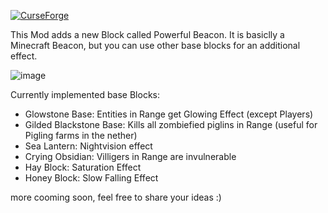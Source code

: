 [![CurseForge](http://cf.way2muchnoise.eu/full_powerful-beacon_downloads.svg)](https://www.curseforge.com/minecraft/mc-mods/powerful-beacon)

This Mod adds a new Block called Powerful Beacon. It is basiclly a Minecraft Beacon, but you can use other base blocks for an additional effect.

 ![image](https://user-images.githubusercontent.com/31128047/135720608-f84e236c-f7db-44ef-9859-7cac1767fb15.png)


 

Currently implemented base Blocks:  
- Glowstone Base:  Entities in Range get Glowing Effect (except Players)  
- Gilded Blackstone Base: Kills all zombiefied piglins in Range (useful for Pigling farms in the nether)  
- Sea Lantern: Nightvision effect  
- Crying Obsidian: Villigers in Range are invulnerable  
- Hay Block: Saturation Effect  
- Honey Block: Slow Falling Effect  
 

more cooming soon, feel free to share your ideas :)
